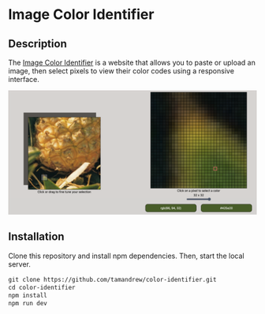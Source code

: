 # Image Color Identifier

## Description
The [Image Color Identifier](https://coloridentifier.web.app) is a website that allows you to paste or upload an image, then select pixels to view their color codes using a responsive interface.

![Image](demo.png)

## Installation
Clone this repository and install npm dependencies. Then, start the local server.

```
git clone https://github.com/tamandrew/color-identifier.git
cd color-identifier
npm install
npm run dev
```
